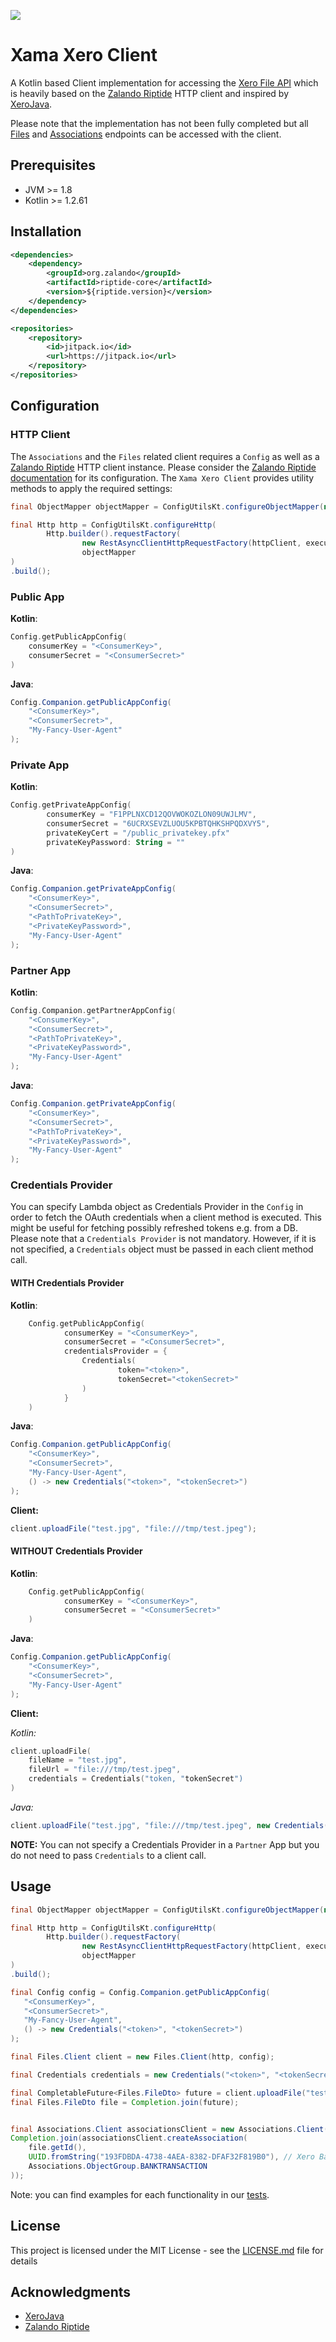 [![](https://jitpack.io/v/xamatech/xama-xero-client.svg)](https://jitpack.io/#xamatech/xama-xero-client)

# Xama Xero Client

A Kotlin based Client implementation for accessing the
[Xero File API](https://developer.xero.com/documentation/files-api/overview-files) which
is heavily based on the [Zalando Riptide](https://github.com/zalando/riptide) HTTP client
and inspired by [XeroJava](https://github.com/XeroAPI/Xero-Java).

Please note that the implementation has not been fully completed but all
[Files](https://developer.xero.com/documentation/files-api/files) and
[Associations](https://developer.xero.com/documentation/files-api/associations)
endpoints can be accessed with the client.


## Prerequisites
- JVM >= 1.8
- Kotlin >= 1.2.61


## Installation

```xml
<dependencies>
    <dependency>
        <groupId>org.zalando</groupId>
        <artifactId>riptide-core</artifactId>
        <version>${riptide.version}</version>
    </dependency>
</dependencies>

<repositories>
    <repository>
        <id>jitpack.io</id>
        <url>https://jitpack.io</url>
    </repository>
</repositories>
```

## Configuration

### HTTP Client

The `Associations` and the `Files` related client requires a `Config`
as well as a [Zalando Riptide](https://github.com/zalando/riptide) HTTP
client instance. Please consider the
[Zalando Riptide documentation](https://github.com/zalando/riptide#configuration)
for its configuration. The `Xama Xero Client` provides utility methods to apply the required settings:

```java
final ObjectMapper objectMapper = ConfigUtilsKt.configureObjectMapper(new Jackson2ObjectMapperBuilder()).build();

final Http http = ConfigUtilsKt.configureHttp(
        Http.builder().requestFactory(
                new RestAsyncClientHttpRequestFactory(httpClient, executor)),
                objectMapper
)
.build();

```


### Public App

**Kotlin**:
```kotlin
Config.getPublicAppConfig(
    consumerKey = "<ConsumerKey>",
    consumerSecret = "<ConsumerSecret>"
)
```

**Java**:
```java
Config.Companion.getPublicAppConfig(
    "<ConsumerKey>",
    "<ConsumerSecret>",
    "My-Fancy-User-Agent"
);
```


### Private App

**Kotlin**:
```kotlin
Config.getPrivateAppConfig(
        consumerKey = "F1PPLNXCD12QOVWOKOZLON09UWJLMV",
        consumerSecret = "6UCRXSEVZLUOU5KPBTQHKSHPQDXVY5",
        privateKeyCert = "/public_privatekey.pfx"
        privateKeyPassword: String = ""
)
```

**Java**:
```java
Config.Companion.getPrivateAppConfig(
    "<ConsumerKey>",
    "<ConsumerSecret>",
    "<PathToPrivateKey>",
    "<PrivateKeyPassword>",
    "My-Fancy-User-Agent"
);
```


### Partner App

**Kotlin**:
```kotlin
Config.Companion.getPartnerAppConfig(
    "<ConsumerKey>",
    "<ConsumerSecret>",
    "<PathToPrivateKey>",
    "<PrivateKeyPassword>",
    "My-Fancy-User-Agent"
);
```

**Java**:
```java
Config.Companion.getPrivateAppConfig(
    "<ConsumerKey>",
    "<ConsumerSecret>",
    "<PathToPrivateKey>",
    "<PrivateKeyPassword>",
    "My-Fancy-User-Agent"
);
```

### Credentials Provider

You can specify Lambda object as Credentials Provider in the `Config` in order to fetch the
OAuth credentials when a client method is executed. This might be useful
for fetching possibly refreshed tokens e.g. from a DB. Please note that
a `Credentials Provider` is not mandatory. However, if it is not specified,
a `Credentials` object must be passed in each client method call.


#### WITH Credentials Provider

**Kotlin**:
```kotlin
    Config.getPublicAppConfig(
            consumerKey = "<ConsumerKey>",
            consumerSecret = "<ConsumerSecret>",
            credentialsProvider = {
                Credentials(
                        token="<token>",
                        tokenSecret="<tokenSecret>"
                )
            }
    )
```

**Java**:
```java
Config.Companion.getPublicAppConfig(
    "<ConsumerKey>",
    "<ConsumerSecret>",
    "My-Fancy-User-Agent",
    () -> new Credentials("<token>", "<tokenSecret>")
);
```

**Client:**
```java
client.uploadFile("test.jpg", "file:///tmp/test.jpeg");
```


#### WITHOUT Credentials Provider

**Kotlin**:
```kotlin
    Config.getPublicAppConfig(
            consumerKey = "<ConsumerKey>",
            consumerSecret = "<ConsumerSecret>"
    )
```

**Java**:
```java
Config.Companion.getPublicAppConfig(
    "<ConsumerKey>",
    "<ConsumerSecret>",
    "My-Fancy-User-Agent"
);
```

**Client:**

*Kotlin:*
```kotlin
client.uploadFile(
    fileName = "test.jpg",
    fileUrl = "file:///tmp/test.jpeg",
    credentials = Credentials("token, "tokenSecret")
)
```

*Java:*
```java
client.uploadFile("test.jpg", "file:///tmp/test.jpeg", new Credentials("token, "tokenSecret"));
```

**NOTE:** You can not specify a Credentials Provider in a  `Partner`
App but you do not need to pass `Credentials` to a client call.


## Usage

```java
final ObjectMapper objectMapper = ConfigUtilsKt.configureObjectMapper(new Jackson2ObjectMapperBuilder()).build();

final Http http = ConfigUtilsKt.configureHttp(
        Http.builder().requestFactory(
                new RestAsyncClientHttpRequestFactory(httpClient, executor)),
                objectMapper
)
.build();

final Config config = Config.Companion.getPublicAppConfig(
   "<ConsumerKey>",
   "<ConsumerSecret>",
   "My-Fancy-User-Agent",
   () -> new Credentials("<token>", "<tokenSecret>")
);

final Files.Client client = new Files.Client(http, config);

final Credentials credentials = new Credentials("<token>", "<tokenSecret>");

final CompletableFuture<Files.FileDto> future = client.uploadFile("test.jpg", "file:///tmp/test.jpeg");
final Files.FileDto file = Completion.join(future);


final Associations.Client associationsClient = new Associations.Client(http, config);
Completion.join(associationsClient.createAssociation(
    file.getId(),
    UUID.fromString("193FDBDA-4738-4AEA-8382-DFAF32F819B0"), // Xero Bank Transaction Id
    Associations.ObjectGroup.BANKTRANSACTION
));
```

Note: you can find examples for each functionality in our [tests](https://github.com/xamatech/xama-xero-client/tree/master/src/test/java/com/xama).


## License

This project is licensed under the MIT License - see the [LICENSE.md](LICENSE.md) file for details

## Acknowledgments

* [XeroJava](https://github.com/XeroAPI/Xero-Java)
* [Zalando Riptide](https://github.com/zalando/riptide)
